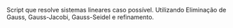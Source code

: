 Script que resolve sistemas lineares caso possível. Utilizando Eliminação de Gauss, Gauss-Jacobi, Gauss-Seidel e refinamento.
